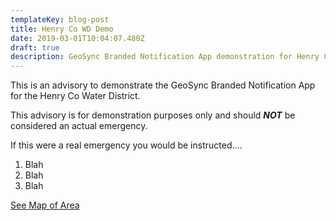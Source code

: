 ```yaml
---
templateKey: blog-post
title: Henry Co WD Demo
date: 2019-03-01T10:04:07.480Z
draft: true
description: GeoSync Branded Notification App demonstration for Henry Co Water District
---
```

This is an advisory to demonstrate the GeoSync Branded Notification App for the Henry Co Water District.

This advisory is for demonstration purposes only and should **_NOT_** be considered an actual emergency.

If this were a real emergency you would be instructed....

1. Blah
2. Blah
3. Blah

[See Map of Area](/map/?layer=Advisory&feature=3)
